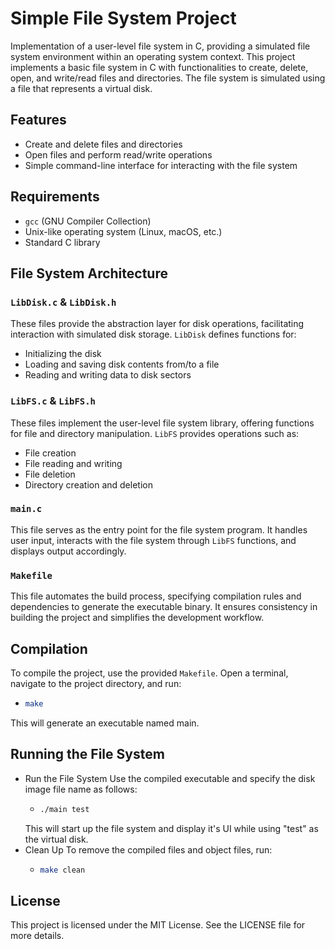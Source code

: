 # Simple File System Project

Implementation of a user-level file system in C, providing a simulated file system environment within an operating system context. This project implements a basic file system in C with functionalities to create, delete, open, and write/read files and directories. The file system is simulated using a file that represents a virtual disk.

## Features

- Create and delete files and directories
- Open files and perform read/write operations
- Simple command-line interface for interacting with the file system

## Requirements

- `gcc` (GNU Compiler Collection)
- Unix-like operating system (Linux, macOS, etc.)
- Standard C library

## File System Architecture

### `LibDisk.c` & `LibDisk.h`
These files provide the abstraction layer for disk operations, facilitating interaction with simulated disk storage. `LibDisk` defines functions for:
- Initializing the disk
- Loading and saving disk contents from/to a file
- Reading and writing data to disk sectors

### `LibFS.c` & `LibFS.h`
These files implement the user-level file system library, offering functions for file and directory manipulation. `LibFS` provides operations such as:
- File creation
- File reading and writing
- File deletion
- Directory creation and deletion

### `main.c`
This file serves as the entry point for the file system program. It handles user input, interacts with the file system through `LibFS` functions, and displays output accordingly.

### `Makefile`
This file automates the build process, specifying compilation rules and dependencies to generate the executable binary. It ensures consistency in building the project and simplifies the development workflow.


## Compilation

To compile the project, use the provided `Makefile`. Open a terminal, navigate to the project directory, and run:

- ```bash
  make
This will generate an executable named main.

## Running the File System

- Run the File System
  Use the compiled executable and specify the disk image file name as follows:
  - ```bash
    ./main test
  This will start up the file system and display it's UI while using "test" as the virtual disk.
- Clean Up
  To remove the compiled files and object files, run:
  - ```bash
    make clean

## License
This project is licensed under the MIT License. See the LICENSE file for more details.




  

  
